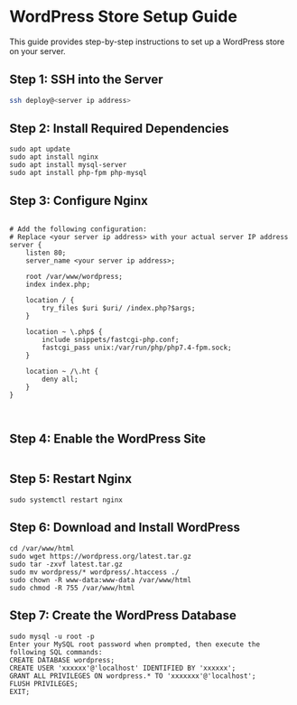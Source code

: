 # WordPress Store Setup Guide
This guide provides step-by-step instructions to set up a WordPress store on your server.

## Step 1: SSH into the Server

```bash
ssh deploy@<server ip address>
```
## Step 2: Install Required Dependencies
```
sudo apt update
sudo apt install nginx
sudo apt install mysql-server
sudo apt install php-fpm php-mysql
```
## Step 3: Configure Nginx
``` sudo nano /etc/nginx/sites-available/wordpress

# Add the following configuration:
# Replace <your server ip address> with your actual server IP address
server {
    listen 80;
    server_name <your server ip address>;

    root /var/www/wordpress;
    index index.php;

    location / {
        try_files $uri $uri/ /index.php?$args;
    }

    location ~ \.php$ {
        include snippets/fastcgi-php.conf;
        fastcgi_pass unix:/var/run/php/php7.4-fpm.sock;
    }

    location ~ /\.ht {
        deny all;
    }
}



```

## Step 4: Enable the WordPress Site
```sudo ln -s /etc/nginx/sites-available/wordpress /etc/nginx/sites-enabled/
```
## Step 5: Restart Nginx
```
sudo systemctl restart nginx
```

## Step 6: Download and Install WordPress
```
cd /var/www/html
sudo wget https://wordpress.org/latest.tar.gz
sudo tar -zxvf latest.tar.gz
sudo mv wordpress/* wordpress/.htaccess ./
sudo chown -R www-data:www-data /var/www/html
sudo chmod -R 755 /var/www/html
```
## Step 7: Create the WordPress Database
```
sudo mysql -u root -p
Enter your MySQL root password when prompted, then execute the following SQL commands:
CREATE DATABASE wordpress;
CREATE USER 'xxxxxx'@'localhost' IDENTIFIED BY 'xxxxxx';
GRANT ALL PRIVILEGES ON wordpress.* TO 'xxxxxxx'@'localhost';
FLUSH PRIVILEGES;
EXIT;

```



